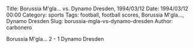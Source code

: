 Title: Borussia M'gla… vs. Dynamo Dresden, 1994/03/12
Date: 1994/03/12 00:00
Category: sports
Tags: football, football scores, Borussia M'gla…, Dynamo Dresden
Slug: borussia-mgla-vs-dynamo-dresden
Author: carbonero


Borussia M'gla… 2 - 1 Dynamo Dresden
